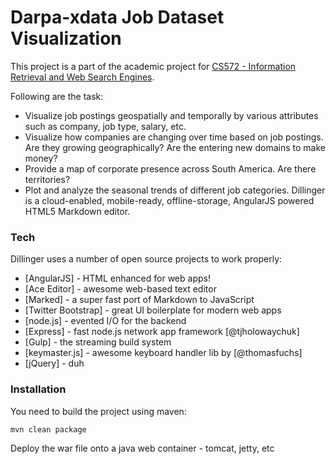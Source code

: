 # Darpa-xdata Job Dataset Visualization

This project is a part of the academic project for [CS572 - Information Retrieval and Web Search Engines]. 

Following are the task:
 -  Visualize job postings geospatially and temporally by various attributes such as company, job type, salary, etc.
 -  Visualize how companies are changing over time based on job postings. Are they growing geographically? Are the entering new domains to make money?
 -  Provide a map of corporate presence across South America. Are there territories?
 -  Plot and analyze the seasonal trends of different job categories.
Dillinger is a cloud-enabled, mobile-ready, offline-storage, AngularJS powered HTML5 Markdown editor.


### Tech

Dillinger uses a number of open source projects to work properly:

* [AngularJS] - HTML enhanced for web apps!
* [Ace Editor] - awesome web-based text editor
* [Marked] - a super fast port of Markdown to JavaScript
* [Twitter Bootstrap] - great UI boilerplate for modern web apps
* [node.js] - evented I/O for the backend
* [Express] - fast node.js network app framework [@tjholowaychuk]
* [Gulp] - the streaming build system
* [keymaster.js] - awesome keyboard handler lib by [@thomasfuchs]
* [jQuery] - duh

### Installation

You need to build the project using maven:

```
mvn clean package
```

Deploy the war file onto a java web container - tomcat, jetty, etc

[CS572 - Information Retrieval and Web Search Engines]:http://sunset.usc.edu/classes/cs572_2014/

